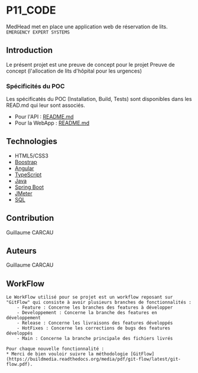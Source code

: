 # P11_CODE

MedHead met en place une application web de réservation de lits. `EMERGENCY EXPERT SYSTEMS`

## Introduction

Le présent projet est une preuve de concept pour le projet Preuve de concept (l'allocation de lits d'hôpital pour les urgences)


### Spécificités du POC

Les spécificatés du POC (Installation, Build, Tests) sont disponibles dans les READ.md qui leur sont associés.

* Pour l'API : [README.md](https://github.com/gcarcau/P11_CODE/blob/main/api/README.md)
* Pour la WebApp : [README.md](https://github.com/gcarcau/P11_CODE/blob/main/webapp/README.md)

## Technologies

* HTML5/CSS3
* [Boostrap](https://getbootstrap.com/)
* [Angular](https://angular.io/docs)
* [TypeScript](https://www.typescriptlang.org/)
* [Java](https://www.java.com/fr/)
* [Spring Boot](https://spring.io/projects/spring-boot)
* [JMeter](https://jmeter.apache.org/)
* [SQL](https://sql.sh/)

## Contribution

Guillaume CARCAU

## Auteurs

Guillaume CARCAU

## WorkFlow
```
Le WorkFlow utilisé pour se projet est un workflow reposant sur "GitFlow" qui consiste à avoir plusieurs branches de fonctionnalités :
    - Feature : Concerne les branches des features à développer
    - Developpement : Concerne la branche des features en développement
    - Release : Concerne les livraisons des features développés
    - HotFixes : Concerne les corrections de bugs des features développés
    - Main : Concerne la branche principale des fichiers livrés
 
Pour chaque nouvelle fonctionnalité :
* Merci de bien vouloir suivre la méthodologie [GitFlow](https://buildmedia.readthedocs.org/media/pdf/git-flow/latest/git-flow.pdf).
```